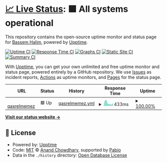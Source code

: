 # [📈 Live Status](https://BassemHalim.github.io/upptime): <!--live status--> **🟩 All systems operational**

This repository contains the open-source uptime monitor and status page for [Bassem Halim](https://bassemhalim.github.io), powered by [Upptime](https://github.com/upptime/upptime).

[![Uptime CI](https://github.com/BassemHalim/upptime/workflows/Uptime%20CI/badge.svg)](https://github.com/BassemHalim/upptime/actions?query=workflow%3A%22Uptime+CI%22)
[![Response Time CI](https://github.com/BassemHalim/upptime/workflows/Response%20Time%20CI/badge.svg)](https://github.com/BassemHalim/upptime/actions?query=workflow%3A%22Response+Time+CI%22)
[![Graphs CI](https://github.com/BassemHalim/upptime/workflows/Graphs%20CI/badge.svg)](https://github.com/BassemHalim/upptime/actions?query=workflow%3A%22Graphs+CI%22)
[![Static Site CI](https://github.com/BassemHalim/upptime/workflows/Static%20Site%20CI/badge.svg)](https://github.com/BassemHalim/upptime/actions?query=workflow%3A%22Static+Site+CI%22)
[![Summary CI](https://github.com/BassemHalim/upptime/workflows/Summary%20CI/badge.svg)](https://github.com/BassemHalim/upptime/actions?query=workflow%3A%22Summary+CI%22)

With [Upptime](https://upptime.js.org), you can get your own unlimited and free uptime monitor and status page, powered entirely by a GitHub repository. We use [Issues](https://github.com/BassemHalim/upptime/issues) as incident reports, [Actions](https://github.com/BassemHalim/upptime/actions) as uptime monitors, and [Pages](https://BassemHalim.github.io/upptime) for the status page.

<!--start: status pages-->
<!-- This summary is generated by Upptime (https://github.com/upptime/upptime) -->
<!-- Do not edit this manually, your changes will be overwritten -->
<!-- prettier-ignore -->
| URL | Status | History | Response Time | Uptime |
| --- | ------ | ------- | ------------- | ------ |
| <img alt="" src="https://icons.duckduckgo.com/ip3/qasrelmemez.com.ico" height="13"> [qasrelmemez](https://qasrelmemez.com) | 🟩 Up | [qasrelmemez.yml](https://github.com/BassemHalim/upptime/commits/HEAD/history/qasrelmemez.yml) | <details><summary><img alt="Response time graph" src="./graphs/qasrelmemez/response-time-week.png" height="20"> 433ms</summary><br><a href="https://BassemHalim.github.io/upptime/history/qasrelmemez"><img alt="Response time 249" src="https://img.shields.io/endpoint?url=https%3A%2F%2Fraw.githubusercontent.com%2FBassemHalim%2Fupptime%2FHEAD%2Fapi%2Fqasrelmemez%2Fresponse-time.json"></a><br><a href="https://BassemHalim.github.io/upptime/history/qasrelmemez"><img alt="24-hour response time 443" src="https://img.shields.io/endpoint?url=https%3A%2F%2Fraw.githubusercontent.com%2FBassemHalim%2Fupptime%2FHEAD%2Fapi%2Fqasrelmemez%2Fresponse-time-day.json"></a><br><a href="https://BassemHalim.github.io/upptime/history/qasrelmemez"><img alt="7-day response time 433" src="https://img.shields.io/endpoint?url=https%3A%2F%2Fraw.githubusercontent.com%2FBassemHalim%2Fupptime%2FHEAD%2Fapi%2Fqasrelmemez%2Fresponse-time-week.json"></a><br><a href="https://BassemHalim.github.io/upptime/history/qasrelmemez"><img alt="30-day response time 317" src="https://img.shields.io/endpoint?url=https%3A%2F%2Fraw.githubusercontent.com%2FBassemHalim%2Fupptime%2FHEAD%2Fapi%2Fqasrelmemez%2Fresponse-time-month.json"></a><br><a href="https://BassemHalim.github.io/upptime/history/qasrelmemez"><img alt="1-year response time 249" src="https://img.shields.io/endpoint?url=https%3A%2F%2Fraw.githubusercontent.com%2FBassemHalim%2Fupptime%2FHEAD%2Fapi%2Fqasrelmemez%2Fresponse-time-year.json"></a></details> | <details><summary><a href="https://BassemHalim.github.io/upptime/history/qasrelmemez">100.00%</a></summary><a href="https://BassemHalim.github.io/upptime/history/qasrelmemez"><img alt="All-time uptime 76.77%" src="https://img.shields.io/endpoint?url=https%3A%2F%2Fraw.githubusercontent.com%2FBassemHalim%2Fupptime%2FHEAD%2Fapi%2Fqasrelmemez%2Fuptime.json"></a><br><a href="https://BassemHalim.github.io/upptime/history/qasrelmemez"><img alt="24-hour uptime 100.00%" src="https://img.shields.io/endpoint?url=https%3A%2F%2Fraw.githubusercontent.com%2FBassemHalim%2Fupptime%2FHEAD%2Fapi%2Fqasrelmemez%2Fuptime-day.json"></a><br><a href="https://BassemHalim.github.io/upptime/history/qasrelmemez"><img alt="7-day uptime 100.00%" src="https://img.shields.io/endpoint?url=https%3A%2F%2Fraw.githubusercontent.com%2FBassemHalim%2Fupptime%2FHEAD%2Fapi%2Fqasrelmemez%2Fuptime-week.json"></a><br><a href="https://BassemHalim.github.io/upptime/history/qasrelmemez"><img alt="30-day uptime 79.77%" src="https://img.shields.io/endpoint?url=https%3A%2F%2Fraw.githubusercontent.com%2FBassemHalim%2Fupptime%2FHEAD%2Fapi%2Fqasrelmemez%2Fuptime-month.json"></a><br><a href="https://BassemHalim.github.io/upptime/history/qasrelmemez"><img alt="1-year uptime 76.77%" src="https://img.shields.io/endpoint?url=https%3A%2F%2Fraw.githubusercontent.com%2FBassemHalim%2Fupptime%2FHEAD%2Fapi%2Fqasrelmemez%2Fuptime-year.json"></a></details>

<!--end: status pages-->

[**Visit our status website →**](https://BassemHalim.github.io/upptime)

## 📄 License

- Powered by: [Upptime](https://github.com/upptime/upptime)
- Code: [MIT](./LICENSE) © [Anand Chowdhary](https://anandchowdhary.com), supported by [Pabio](https://pabio.com)
- Data in the `./history` directory: [Open Database License](https://opendatacommons.org/licenses/odbl/1-0/)
